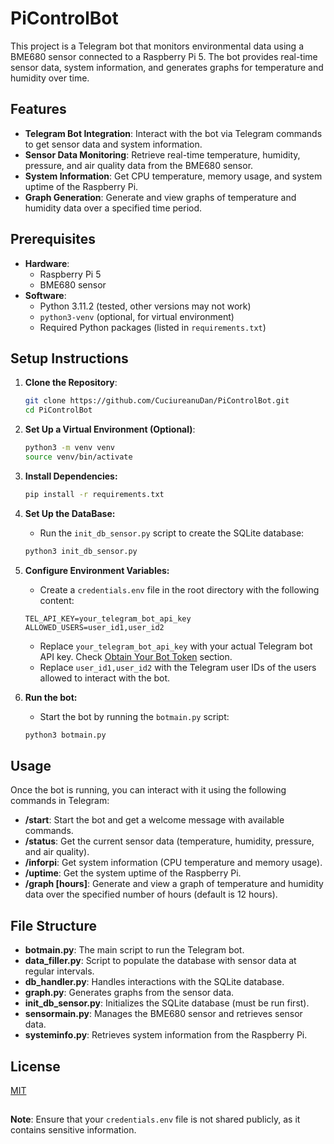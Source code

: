 # PiControlBot

This project is a Telegram bot that monitors environmental data using a BME680 sensor connected to a Raspberry Pi 5. The bot provides real-time sensor data, system information, and generates graphs for temperature and humidity over time.

## Features

- **Telegram Bot Integration**: Interact with the bot via Telegram commands to get sensor data and system information.
- **Sensor Data Monitoring**: Retrieve real-time temperature, humidity, pressure, and air quality data from the BME680 sensor.
- **System Information**: Get CPU temperature, memory usage, and system uptime of the Raspberry Pi.
- **Graph Generation**: Generate and view graphs of temperature and humidity data over a specified time period.

## Prerequisites

- **Hardware**:
  - Raspberry Pi 5
  - BME680 sensor
- **Software**:
  - Python 3.11.2 (tested, other versions may not work)
  - `python3-venv` (optional, for virtual environment)
  - Required Python packages (listed in `requirements.txt`)

## Setup Instructions

1. **Clone the Repository**:
   ```bash
   git clone https://github.com/CuciureanuDan/PiControlBot.git
   cd PiControlBot
   ```

2. **Set Up a Virtual Environment (Optional)**:
    ```bash
    python3 -m venv venv
    source venv/bin/activate
    ```
3. **Install Dependencies:**
   ```bash
   pip install -r requirements.txt
   ```
4. **Set Up the DataBase:**
   - Run the `init_db_sensor.py` script to create the SQLite database:
   ```bash
   python3 init_db_sensor.py
   ```
5. **Configure Environment Variables:**
   - Create a `credentials.env` file in the root directory with the following content:
   ```env
   TEL_API_KEY=your_telegram_bot_api_key
   ALLOWED_USERS=user_id1,user_id2
   ```
   - Replace `your_telegram_bot_api_key` with your actual Telegram bot API key. Check [Obtain Your Bot Token](https://core.telegram.org/bots/tutorial#obtain-your-bot-token) section.
   - Replace `user_id1,user_id2` with the Telegram user IDs of the users allowed to interact with the bot.
6. **Run the bot:**
   - Start the bot by running the `botmain.py` script:
   ```bash
   python3 botmain.py
   ```
## Usage

Once the bot is running, you can interact with it using the following commands in Telegram:

 - **/start**: Start the bot and get a welcome message with available commands.
 - **/status**: Get the current sensor data (temperature, humidity, pressure, and air quality).
 - **/inforpi**: Get system information (CPU temperature and memory usage).
 - **/uptime**: Get the system uptime of the Raspberry Pi.
 - **/graph [hours]**: Generate and view a graph of temperature and humidity data over the specified number of hours (default is 12 hours).

## File Structure

- **botmain.py**: The main script to run the Telegram bot.
- **data_filler.py**: Script to populate the database with sensor data at regular intervals.
- **db_handler.py**: Handles interactions with the SQLite database.
- **graph.py**: Generates graphs from the sensor data.
- **init_db_sensor.py**: Initializes the SQLite database (must be run first).
- **sensormain.py**: Manages the BME680 sensor and retrieves sensor data.
- **systeminfo.py**: Retrieves system information from the Raspberry Pi.

## License

[MIT](https://choosealicense.com/licenses/mit/)
##
**Note**: Ensure that your `credentials.env` file is not shared publicly, as it contains sensitive information.
